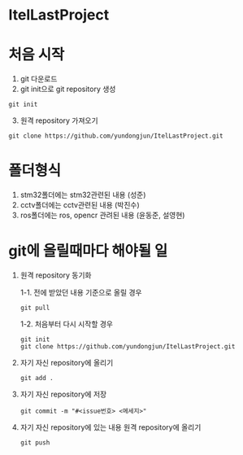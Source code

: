 # ItelLastProject

# 처음 시작

1. git 다운로드
2. git init으로 git repository 생성
```
git init
```
3.  원격 repository 가져오기
```
git clone https://github.com/yundongjun/ItelLastProject.git
```
# 폴더형식

1. stm32폴더에는 stm32관련된 내용 (성준)
2. cctv폴더에는 cctv관련된 내용 (박진수)
3. ros폴더에는 ros, opencr 관려된 내용 (윤동준, 설영현)

# git에 올릴때마다 해야될 일

1. 원격 repository 동기화

   1-1. 전에 받았던 내용 기준으로 올릴 경우
   ```
   git pull
   ```
   1-2. 처음부터 다시 시작할 경우
   ```
   git init
   git clone https://github.com/yundongjun/ItelLastProject.git
   ```
3. 자기 자신 repository에 올리기
   ```
   git add .
   ```
4. 자기 자신 repository에 저장
   ```
   git commit -m "#<issue번호> <메세지>"
   ```
5. 자기 자신 repository에 있는 내용 원격 repository에 올리기
   ```
   git push
   ```
